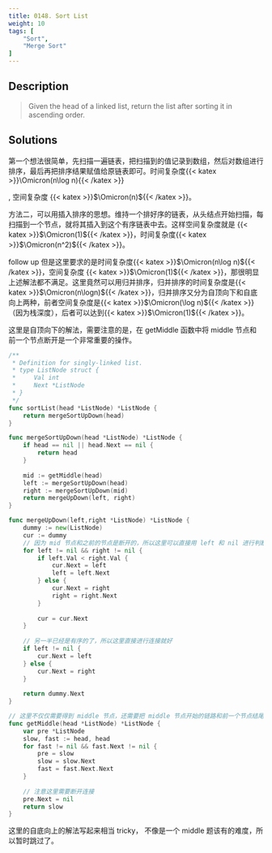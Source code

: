 ```yaml
---
title: 0148. Sort List
weight: 10
tags: [
    "Sort",
    "Merge Sort"
]
---
```


## Description
> Given the head of a linked list, return the list after sorting it in ascending order.

## Solutions


第一个想法很简单，先扫描一遍链表，把扫描到的值记录到数组，然后对数组进行排序，最后再把排序结果赋值给原链表即可。时间复杂度{{< katex >}}\Omicron(n\log n){{< /katex >}}

, 空间复杂度 {{< katex >}}$\Omicron(n)${{< /katex >}}。

方法二，可以用插入排序的思想。维持一个排好序的链表，从头结点开始扫描，每扫描到一个节点，就将其插入到这个有序链表中去。这样空间复杂度就是 {{< katex >}}$\Omicron(1)${{< /katex >}}，时间复杂度{{< katex >}}$\Omicron(n^2)${{< /katex >}}。

follow up 但是这里要求的是时间复杂度{{< katex >}}$\Omicron(n\log n)${{< /katex >}}，空间复杂度 {{< katex >}}$\Omicron(1)${{< /katex >}}，那很明显上述解法都不满足。这里竟然可以用归并排序，归并排序的时间复杂度是{{< katex >}}$\Omicron(n\logn)${{< /katex >}}，归并排序又分为自顶向下和自底向上两种，前者空间复杂度是{{< katex >}}$\Omicron(\log n)${{< /katex >}}（因为栈深度），后者可以达到{{< katex >}}$\Omicron(1)${{< /katex >}}。

这里是自顶向下的解法，需要注意的是，在 getMiddle 函数中将 middle 节点和前一个节点断开是一个非常重要的操作。
```go
/**
 * Definition for singly-linked list.
 * type ListNode struct {
 *     Val int
 *     Next *ListNode
 * }
 */
func sortList(head *ListNode) *ListNode {
    return mergeSortUpDown(head)
}

func mergeSortUpDown(head *ListNode) *ListNode {
    if head == nil || head.Next == nil {
        return head
    }
    
    mid := getMiddle(head)
    left := mergeSortUpDown(head)
    right := mergeSortUpDown(mid)
    return mergeUpDown(left, right)
}

func mergeUpDown(left,right *ListNode) *ListNode {
    dummy := new(ListNode)
    cur := dummy
    // 因为 mid 节点和之前的节点是断开的，所以这里可以直接用 left 和 nil 进行判断
    for left != nil && right != nil {
        if left.Val < right.Val {
            cur.Next = left
            left = left.Next
        } else {
            cur.Next = right
            right = right.Next
        }
        
        cur = cur.Next 
    }
    
    // 另一半已经是有序的了，所以这里直接进行连接就好
    if left != nil {
        cur.Next = left
    } else {
        cur.Next = right
    }
    
    return dummy.Next
}

// 这里不仅仅需要得到 middle 节点，还需要把 middle 节点开始的链路和前一个节点结尾的链路断开
func getMiddle(head *ListNode) *ListNode {
    var pre *ListNode
    slow, fast := head, head
    for fast != nil && fast.Next != nil {
        pre = slow
        slow = slow.Next
        fast = fast.Next.Next
    }
    
    // 注意这里需要断开连接
    pre.Next = nil
    return slow
}
```

这里的自底向上的解法写起来相当 tricky， 不像是一个 middle 题该有的难度，所以暂时跳过了。

